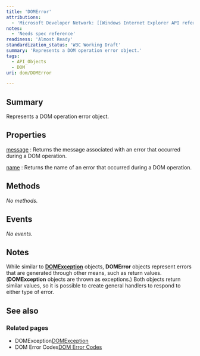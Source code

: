 ```yaml
---
title: 'DOMError'
attributions:
  - 'Microsoft Developer Network: [[Windows Internet Explorer API reference](http://msdn.microsoft.com/en-us/library/ie/hh828809%28v=vs.85%29.aspx) Article]'
notes:
  - 'Needs spec reference'
readiness: 'Almost Ready'
standardization_status: 'W3C Working Draft'
summary: 'Represents a DOM operation error object.'
tags:
  - API_Objects
  - DOM
uri: dom/DOMError

---
```

## Summary

Represents a DOM operation error object.

## Properties

[message](/dom/DOMError/message)
:   Returns the message associated with an error that occurred during a DOM operation.

[name](/dom/DOMError/name)
:   Returns the name of an error that occurred during a DOM operation.

## Methods

*No methods.*

## Events

*No events.*

## Notes

While similar to [**DOMException**](/dom/DOMException) objects, **DOMError** objects represent errors that are generated through other means, such as return values. (**DOMException** objects are thrown as exceptions.) Both objects return similar values, so it is possible to create general handlers to respond to either type of error.

## See also

### Related pages

-   DOMException[DOMException](/dom/DOMException)
-   DOM Error Codes[DOM Error Codes](/dom/constants/DOM_exception_error_codes)
